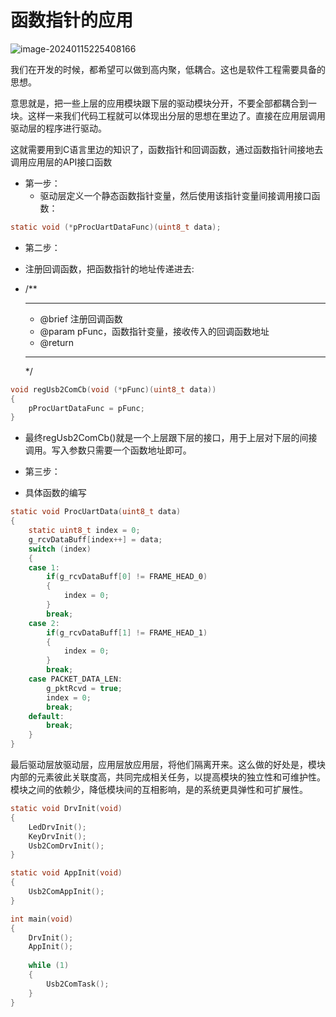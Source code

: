 # 函数指针的应用



![image-20240115225408166](https://zdh934.oss-cn-shenzhen.aliyuncs.com/PigGo/202401152254295.png)

我们在开发的时候，都希望可以做到高内聚，低耦合。这也是软件工程需要具备的思想。

意思就是，把一些上层的应用模块跟下层的驱动模块分开，不要全部都耦合到一块。这样一来我们代码工程就可以体现出分层的思想在里边了。直接在应用层调用驱动层的程序进行驱动。

这就需要用到C语言里边的知识了，函数指针和回调函数，通过函数指针间接地去调用应用层的API接口函数

- 第一步：
    - 驱动层定义一个静态函数指针变量，然后使用该指针变量间接调用接口函数：

```c
static void (*pProcUartDataFunc)(uint8_t data);
```

- 第二步：

- 注册回调函数，把函数指针的地址传递进去:

- /**
    ***********************************************************
    * @brief 注册回调函数
    * @param pFunc，函数指针变量，接收传入的回调函数地址
    * @return 
    ***********************************************************
    */

```c
void regUsb2ComCb(void (*pFunc)(uint8_t data))
{
	pProcUartDataFunc = pFunc;
}
```

- 最终regUsb2ComCb()就是一个上层跟下层的接口，用于上层对下层的间接调用。写入参数只需要一个函数地址即可。

- 第三步：
- 具体函数的编写

```c
static void ProcUartData(uint8_t data)
{
    static uint8_t index = 0;
    g_rcvDataBuff[index++] = data;
    switch (index)
    {
    case 1:
        if(g_rcvDataBuff[0] != FRAME_HEAD_0)
        {
            index = 0;
        }
        break;
    case 2:
        if(g_rcvDataBuff[1] != FRAME_HEAD_1)
        {
            index = 0;
        }
        break;
    case PACKET_DATA_LEN:
        g_pktRcvd = true;
        index = 0;
        break;
    default:
        break;
    }
}
```

最后驱动层放驱动层，应用层放应用层，将他们隔离开来。这么做的好处是，模块内部的元素彼此关联度高，共同完成相关任务，以提高模块的独立性和可维护性。模块之间的依赖少，降低模块间的互相影响，是的系统更具弹性和可扩展性。

```c
static void DrvInit(void)
{
	LedDrvInit();
	KeyDrvInit();
	Usb2ComDrvInit();
}

static void AppInit(void)
{
	Usb2ComAppInit();
}

int main(void)
{
	DrvInit();
	AppInit();
	
	while (1)
	{
		Usb2ComTask();
	}
}

```

